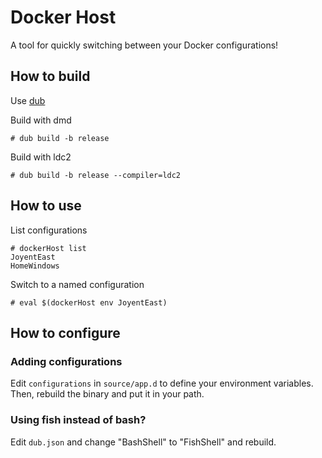 # Docker Host
A tool for quickly switching between your Docker configurations!

## How to build
Use [dub](https://code.dlang.org/getting_started)

Build with dmd
```
# dub build -b release
```

Build with ldc2
```
# dub build -b release --compiler=ldc2
```

## How to use
List configurations
```
# dockerHost list
JoyentEast
HomeWindows
```

Switch to a named configuration
```
# eval $(dockerHost env JoyentEast)
```

## How to configure

### Adding configurations
Edit `configurations` in `source/app.d` to define your environment variables.
Then, rebuild the binary and put it in your path.

### Using fish instead of bash?
Edit `dub.json` and change "BashShell" to "FishShell" and rebuild.